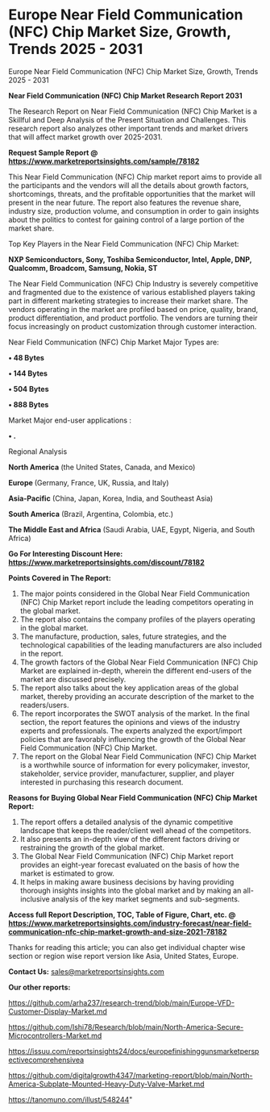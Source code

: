 # Europe Near Field Communication (NFC) Chip Market Size, Growth, Trends 2025 - 2031
Europe Near Field Communication (NFC) Chip Market Size, Growth, Trends 2025 - 2031

<strong>Near Field Communication (NFC) Chip Market Research Report 2031</strong>

The Research Report on Near Field Communication (NFC) Chip Market is a Skillful and Deep Analysis of the Present Situation and Challenges. This research report also analyzes other important trends and market drivers that will affect market growth over 2025-2031.

<strong>Request Sample Report @ <a href=https://www.marketreportsinsights.com/sample/78182>https://www.marketreportsinsights.com/sample/78182</a></strong>

This Near Field Communication (NFC) Chip market report aims to provide all the participants and the vendors will all the details about growth factors, shortcomings, threats, and the profitable opportunities that the market will present in the near future. The report also features the revenue share, industry size, production volume, and consumption in order to gain insights about the politics to contest for gaining control of a large portion of the market share.

Top Key Players in the Near Field Communication (NFC) Chip Market:

<strong>NXP Semiconductors, Sony, Toshiba Semiconductor, Intel, Apple, DNP, Qualcomm, Broadcom, Samsung, Nokia, ST</strong>

The Near Field Communication (NFC) Chip Industry is severely competitive and fragmented due to the existence of various established players taking part in different marketing strategies to increase their market share. The vendors operating in the market are profiled based on price, quality, brand, product differentiation, and product portfolio. The vendors are turning their focus increasingly on product customization through customer interaction.

Near Field Communication (NFC) Chip Market Major Types are:

<strong>• 48 Bytes

• 144 Bytes

• 504 Bytes

• 888 Bytes</strong>

Market Major end-user applications :

<strong>• .</strong>

Regional Analysis

</u><strong><b>North America</b></strong> (the United States, Canada, and Mexico)

<strong><b>Europe </b></strong>(Germany, France, UK, Russia, and Italy)

<strong><b>Asia-Pacific</b></strong> (China, Japan, Korea, India, and Southeast Asia)

<strong><b>South America</b></strong> (Brazil, Argentina, Colombia, etc.)

<strong><b>The Middle East and Africa</b></strong> (Saudi Arabia, UAE, Egypt, Nigeria, and South Africa)

<strong>Go For Interesting Discount Here: <a href=https://www.marketreportsinsights.com/discount/78182>https://www.marketreportsinsights.com/discount/78182</a></strong>

<strong>Points Covered in The Report:</strong>
<ol>
  <li>The major points considered in the Global Near Field Communication (NFC) Chip Market report include the leading competitors operating in the global market.</li>
  <li>The report also contains the company profiles of the players operating in the global market.</li>
  <li>The manufacture, production, sales, future strategies, and the technological capabilities of the leading manufacturers are also included in the report.</li>
  <li>The growth factors of the Global Near Field Communication (NFC) Chip Market are explained in-depth, wherein the different end-users of the market are discussed precisely.</li>
  <li>The report also talks about the key application areas of the global market, thereby providing an accurate description of the market to the readers/users.</li>
  <li>The report incorporates the SWOT analysis of the market. In the final section, the report features the opinions and views of the industry experts and professionals. The experts analyzed the export/import policies that are favorably influencing the growth of the Global Near Field Communication (NFC) Chip Market.</li>
  <li>The report on the Global Near Field Communication (NFC) Chip Market is a worthwhile source of information for every policymaker, investor, stakeholder, service provider, manufacturer, supplier, and player interested in purchasing this research document.</li>
</ol>
<strong>Reasons for Buying Global Near Field Communication (NFC) Chip Market Report:</strong>

<ol>
  <li>The report offers a detailed analysis of the dynamic competitive landscape that keeps the reader/client well ahead of the competitors.</li>
  <li>It also presents an in-depth view of the different factors driving or restraining the growth of the global market.</li>
  <li>The Global Near Field Communication (NFC) Chip Market report provides an eight-year forecast evaluated on the basis of how the market is estimated to grow.</li>
  <li>It helps in making aware business decisions by having providing thorough insights insights into the global market and by making an all-inclusive analysis of the key market segments and sub-segments.</li>
</ol>
<strong>Access full Report Description, TOC, Table of Figure, Chart, etc. @ <a href=https://www.marketreportsinsights.com/industry-forecast/near-field-communication-nfc-chip-market-growth-and-size-2021-78182>https://www.marketreportsinsights.com/industry-forecast/near-field-communication-nfc-chip-market-growth-and-size-2021-78182</a></strong>


Thanks for reading this article; you can also get individual chapter wise section or region wise report version like Asia, United States, Europe.

<strong>Contact Us:</strong>
sales@marketreportsinsights.com

<strong>Our other reports:</strong>

<a href=https://github.com/arha237/research-trend/blob/main/Europe-VFD-Customer-Display-Market.md>https://github.com/arha237/research-trend/blob/main/Europe-VFD-Customer-Display-Market.md</a>

<a href=https://github.com/Ishi78/Research/blob/main/North-America-Secure-Microcontrollers-Market.md>https://github.com/Ishi78/Research/blob/main/North-America-Secure-Microcontrollers-Market.md</a>

<a href=https://issuu.com/reportsinsights24/docs/europefinishinggunsmarketperspectivecomprehensivea>https://issuu.com/reportsinsights24/docs/europefinishinggunsmarketperspectivecomprehensivea</a>

<a href=https://github.com/digitalgrowth4347/marketing-report/blob/main/North-America-Subplate-Mounted-Heavy-Duty-Valve-Market.md>https://github.com/digitalgrowth4347/marketing-report/blob/main/North-America-Subplate-Mounted-Heavy-Duty-Valve-Market.md</a>

<a href=https://tanomuno.com/illust/548244>https://tanomuno.com/illust/548244</a>"
